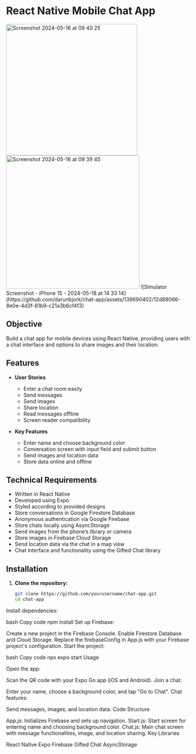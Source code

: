 # React Native Mobile Chat App
<img width="357" alt="Screenshot 2024-05-16 at 09 40 25" src="https://github.com/darunbjork/chat-app/assets/139690402/28f3a327-ed4b-4dc4-b82e-3824dcd1f93a">
<img width="363" alt="Screenshot 2024-05-16 at 09 39 45" src="https://github.com/darunbjork/chat-app/assets/139690402/352a30f0-2a89-496b-a1f7-e1e908c8e199">
![Simulator Screenshot - iPhone 15 - 2024-05-18 at 14 33 14](https://github.com/darunbjork/chat-app/assets/139690402/12d88066-8e0e-4d3f-81b9-c21a3b6cf4f3)

## Objective

Build a chat app for mobile devices using React Native, providing users with a chat interface and options to share images and their location.

## Features

- **User Stories**
  - Enter a chat room easily
  - Send messages
  - Send images
  - Share location
  - Read messages offline
  - Screen reader compatibility

- **Key Features**
  - Enter name and choose background color
  - Conversation screen with input field and submit button
  - Send images and location data
  - Store data online and offline

## Technical Requirements

- Written in React Native
- Developed using Expo
- Styled according to provided designs
- Store conversations in Google Firestore Database
- Anonymous authentication via Google Firebase
- Store chats locally using AsyncStorage
- Send images from the phone’s library or camera
- Store images in Firebase Cloud Storage
- Send location data via the chat in a map view
- Chat interface and functionality using the Gifted Chat library

## Installation

1. **Clone the repository:**
   ```bash
   git clone https://github.com/yourusername/chat-app.git
   cd chat-app


Install dependencies:

bash
Copy code
npm install
Set up Firebase:

Create a new project in the Firebase Console.
Enable Firestore Database and Cloud Storage.
Replace the firebaseConfig in App.js with your Firebase project's configuration.
Start the project:

bash
Copy code
npx expo start
Usage

Open the app:

Scan the QR code with your Expo Go app (iOS and Android).
Join a chat:

Enter your name, choose a background color, and tap "Go to Chat".
Chat features:

Send messages, images, and location data.
Code Structure

App.js:
Initializes Firebase and sets up navigation.
Start.js:
Start screen for entering name and choosing background color.
Chat.js:
Main chat screen with message functionalities, image, and location sharing.
Key Libraries

React Native
Expo
Firebase
Gifted Chat
AsyncStorage
